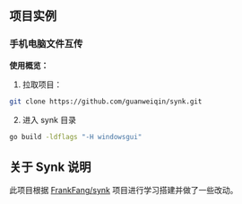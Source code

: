 ## 项目实例

### 手机电脑文件互传

**使用概览：**

1. 拉取项目：
```bash
git clone https://github.com/guanweiqin/synk.git
```

2. 进入 synk 目录
 ```bash
go build -ldflags "-H windowsgui"
```

## 关于 Synk 说明

此项目根据 [FrankFang/synk](https://github.com/FrankFang/synk) 项目进行学习搭建并做了一些改动。
